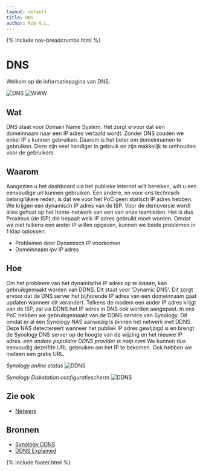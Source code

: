 ```yaml
---
layout: default
title: DNS
author: Rob V.L.
---
```


{% include nav-breadcrumbs.html %}


# DNS

Welkom op de informatiepagina van DNS.

![DNS](/{{site.RepoName}}/media/logo/dns.png)
![WWW](/{{site.RepoName}}/media/logo/www.png)

## Wat
DNS staat voor Domain Name System. Het zorgt ervoor dat een domeinnaam naar een IP adres vertaald wordt.
Zonder DNS zouden we enkel IP's kunnen gebruiken. Daarom is het beter om domeinnamen te gebruiken. Deze zijn veel handiger in gebruik en zijn makkelijk te onthouden voor de gebruikers. 

## Waarom
Aangezien u het dashboard via het publieke internet wilt bereiken, wilt u een eenvoudige url kunnen gebruiken. 
Een andere, en voor ons technisch belangrijkere reden, is dat we voor het PoC geen statisch IP adres hebben. We krijgen een dynamisch IP adres van de ISP. Voor de demoversie wordt alles gehost op het home-netwerk van een van onze teamleden. Het is dus Proximus (de ISP) die bepaalt welk IP adres gebruikt moet worden. Omdat we niet telkens een ander IP willen opgeven, kunnen we beide problemen in 1 klap oplossen.
* Problemen door Dynamisch IP voorkomen 
* Domeinnaam ipv IP adres

## Hoe
Om het probleem van het dynamische IP adres op te lossen, kan gebruikgemaakt worden van DDNS.
Dit staat voor 'Dynamic DNS'. Dit zorgt ervoor dat de DNS server het bijhorende IP adres van een domeinnaam gaat updaten wanneer dit verandert. Telkens de modem een ander IP adres krijgt van de ISP, zal via DDNS het IP adres in DNS ook worden aangepast.
In ons PoC hebben we gebruikgemaakt van de DDNS service van Synology. Dit omdat er al een Synology NAS aanwezig is binnen het netwerk met DDNS. Deze NAS detectereert wanneer het publiek IP adres gewijzigd is en brengt de Synology DNS server op de hoogte van de wijzing en het nieuwe IP adres. _een andere populaire DDNS provider is noip.com_ We kunnen dus eenvoudig dezelfde URL gebruiken om het IP te bekomen. Ook hebben we meteen een gratis URL.


_Synology online status_
![DDNS](/{{site.RepoName}}/media/netwerk/synology-ddns.png)


_Synology Diskstation configuratiescherm_
![DDNS](/{{site.RepoName}}/media/netwerk/ddns.png)

## Zie ook
* [Netwerk](/{{site.RepoName}}/CCS/Netwerk)


## Bronnen 
* [Synology DDNS](https://www.synology.com/nl-nl/knowledgebase/DSM/help/DSM/AdminCenter/connection_ddns)
* [DDNS Explained](https://www.lifewire.com/definition-of-dynamic-dns-816294)

{% include footer.html %}
